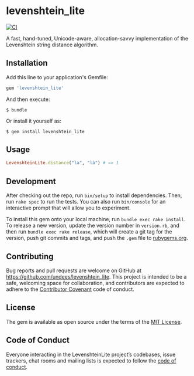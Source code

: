 # levenshtein_lite

[![CI](https://github.com/undees/levenshtein_lite/actions/workflows/ci.yml/badge.svg)](https://github.com/undees/levenshtein_lite/actions/workflows/ci.yml)

A fast, hand-tuned, Unicode-aware, allocation-savvy implementation of the Levenshtein string distance algorithm.

## Installation

Add this line to your application's Gemfile:

```ruby
gem 'levenshtein_lite'
```

And then execute:

    $ bundle

Or install it yourself as:

    $ gem install levenshtein_lite

## Usage

```ruby
LevenshteinLite.distance("la", "là") # => 1
```

## Development

After checking out the repo, run `bin/setup` to install dependencies. Then, run `rake spec` to run the tests. You can also run `bin/console` for an interactive prompt that will allow you to experiment.

To install this gem onto your local machine, run `bundle exec rake install`. To release a new version, update the version number in `version.rb`, and then run `bundle exec rake release`, which will create a git tag for the version, push git commits and tags, and push the `.gem` file to [rubygems.org](https://rubygems.org).

## Contributing

Bug reports and pull requests are welcome on GitHub at https://github.com/undees/levenshtein_lite. This project is intended to be a safe, welcoming space for collaboration, and contributors are expected to adhere to the [Contributor Covenant](http://contributor-covenant.org) code of conduct.

## License

The gem is available as open source under the terms of the [MIT License](https://opensource.org/licenses/MIT).

## Code of Conduct

Everyone interacting in the LevenshteinLite project’s codebases, issue trackers, chat rooms and mailing lists is expected to follow the [code of conduct](https://github.com/[USERNAME]/levenshtein_lite/blob/master/CODE_OF_CONDUCT.md).
